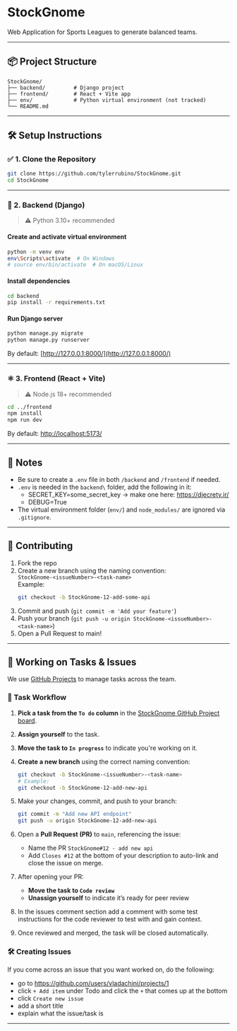# StockGnome

Web Application for Sports Leagues to generate balanced teams.

---

## 📦 Project Structure

```
StockGnome/
├── backend/         # Django project
├── frontend/        # React + Vite app
├── env/             # Python virtual environment (not tracked)
└── README.md
```

---

## 🛠️ Setup Instructions

### ✅ 1. Clone the Repository

```bash
git clone https://github.com/tylerrubino/StockGnome.git
cd StockGnome
```

---

### 🐍 2. Backend (Django)

> ⚠️ Python 3.10+ recommended

#### Create and activate virtual environment

```bash
python -m venv env
env\Scripts\activate  # On Windows
# source env/bin/activate  # On macOS/Linux
```

#### Install dependencies

```bash
cd backend
pip install -r requirements.txt
```

#### Run Django server

```bash
python manage.py migrate
python manage.py runserver
```

By default: [http://127.0.0.1:8000/](http://127.0.0.1:8000/)

---

### ⚛️ 3. Frontend (React + Vite)

> ⚠️ Node.js 18+ recommended

```bash
cd ../frontend
npm install
npm run dev
```

By default: [http://localhost:5173/](http://localhost:5173/)

---

## 🧾 Notes

- Be sure to create a `.env` file in both `/backend` and `/frontend` if needed.
- `.env` is needed in the `backend\` folder, add the following in it:
  - SECRET_KEY=some_secret_key -> make one here: https://djecrety.ir/
  - DEBUG=True
- The virtual environment folder (`env/`) and `node_modules/` are ignored via `.gitignore`.

---

## 🤝 Contributing

1. Fork the repo
2. Create a new branch using the naming convention:  
   `StockGnome-<issueNumber>-<task-name>`  
   Example:
   ```bash
   git checkout -b StockGnome-12-add-some-api
   ```
3. Commit and push (`git commit -m 'Add your feature'`)
4. Push your branch (`git push -u origin StockGnome-<issueNumber>-<task-name>`)
5. Open a Pull Request to main!

---

## 🚧 Working on Tasks & Issues

We use [GitHub Projects](https://github.com/your-org/StockGnome/projects) to manage tasks across the team.

### 🧠 Task Workflow

1. **Pick a task from the `To do` column** in the [StockGnome GitHub Project board](https://github.com/users/tylerrubino/projects/1).
2. **Assign yourself** to the task.
3. **Move the task to `In progress`** to indicate you're working on it.
4. **Create a new branch** using the correct naming convention:

   ```bash
   git checkout -b StockGnome-<issueNumber>-<task-name>
   # Example:
   git checkout -b StockGnome-12-add-new-api
   ```

5. Make your changes, commit, and push to your branch:

   ```bash
   git commit -m "Add new API endpoint"
   git push -u origin StockGnome-12-add-new-api
   ```

6. Open a **Pull Request (PR)** to `main`, referencing the issue:

   - Name the PR `StockGnome#12 - add new api`
   - Add `Closes #12` at the bottom of your description to auto-link and close the issue on merge.

7. After opening your PR:

   - **Move the task to `Code review`**
   - **Unassign yourself** to indicate it’s ready for peer review

8. In the issues comment section add a comment with some test instructions for the code reviewer to test with and gain context.

9. Once reviewed and merged, the task will be closed automatically.

### 🛠️ Creating Issues

If you come across an issue that you want worked on, do the following:

- go to https://github.com/users/vladachini/projects/1
- click `+ Add item` under Todo and click the `+` that comes up at the bottom
- click `Create new issue`
- add a short title
- explain what the issue/task is

---
